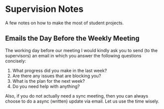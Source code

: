 

# Supervision Notes

A few notes on how to make the most of student projects.

## Emails the Day Before the Weekly Meeting

The working day before our meeting I would kindly ask you to send (to the supervisors) an email in which you answer the following questions concisely: 
1. What progress did you make in the last week?
2. Are there any issues that are blocking you?
3. What is the plan for the next week?
4. Do you need help with anything? 

Also, if you do not actually need a sync meeting, then you can always choose to do a async (written) update via email. Let us use the time wisely. 



